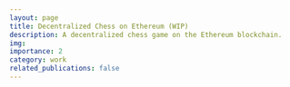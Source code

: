 ```yaml
---
layout: page
title: Decentralized Chess on Ethereum (WIP)
description: A decentralized chess game on the Ethereum blockchain.
img:
importance: 2
category: work
related_publications: false
---
```

